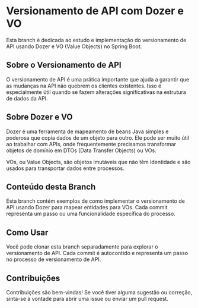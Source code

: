# Versionamento de API com Dozer e VO

Esta branch é dedicada ao estudo e implementação do versionamento de API usando Dozer e VO (Value Objects) no Spring Boot.

## Sobre o Versionamento de API

O versionamento de API é uma prática importante que ajuda a garantir que as mudanças na API não quebrem os clientes existentes. Isso é especialmente útil quando se fazem alterações significativas na estrutura de dados da API.

## Sobre Dozer e VO

Dozer é uma ferramenta de mapeamento de beans Java simples e poderosa que copia dados de um objeto para outro. Ele pode ser muito útil ao trabalhar com APIs, onde frequentemente precisamos transformar objetos de domínio em DTOs (Data Transfer Objects) ou VOs.

VOs, ou Value Objects, são objetos imutáveis que não têm identidade e são usados para transportar dados entre processos.

## Conteúdo desta Branch

Esta branch contém exemplos de como implementar o versionamento de API usando Dozer para mapear entidades para VOs. Cada commit representa um passo ou uma funcionalidade específica do processo.

## Como Usar

Você pode clonar esta branch separadamente para explorar o versionamento de API. Cada commit é autocontido e representa um passo no processo de versionamento de API.

## Contribuições

Contribuições são bem-vindas! Se você tiver alguma sugestão ou correção, sinta-se à vontade para abrir uma issue ou enviar um pull request.

